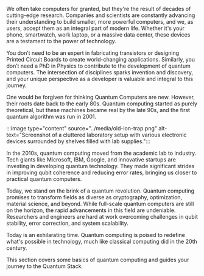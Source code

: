 
We often take computers for granted, but they're the result of decades of cutting-edge research. Companies and scientists are constantly advancing their understanding to build smaller, more powerful computers, and we, as users, accept them as an integral part of modern life. Whether it's your phone, smartwatch, work laptop, or a massive data center, these devices are a testament to the power of technology.

You don’t need to be an expert in fabricating transistors or designing Printed Circuit Boards to create world-changing applications. Similarly, you don’t need a PhD in Physics to contribute to the development of quantum computers. The intersection of disciplines sparks invention and discovery, and your unique perspective as a developer is valuable and integral to this journey.

One would be forgiven for thinking Quantum Computers are new. However, their roots date back to the early 80s. Quantum computing started as purely theoretical, but these machines became real by the late 90s, and the first quantum algorithm was run in 2001.

:::image type="content" source="../media/old-ion-trap.png" alt-text="Screenshot of a cluttered laboratory setup with various electronic devices surrounded by shelves filled with lab supplies.":::

In the 2010s, quantum computing moved from the academic lab to industry. Tech giants like Microsoft, IBM, Google, and innovative startups are investing in developing quantum technology. They made significant strides in improving qubit coherence and reducing error rates, bringing us closer to practical quantum computers.  

Today, we stand on the brink of a quantum revolution. Quantum computing promises to transform fields as diverse as cryptography, optimization, material science, and beyond. While full-scale quantum computers are still on the horizon, the rapid advancements in this field are undeniable. Researchers and engineers are hard at work overcoming challenges in qubit stability, error correction, and system scalability.

Today is an exhilarating time. Quantum computing is poised to redefine what's possible in technology, much like classical computing did in the 20th century.  

This section covers some basics of quantum computing and guides your journey to the Quantum Stack.
